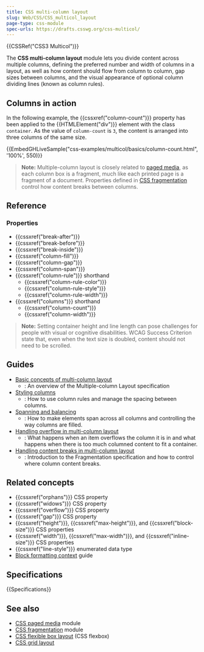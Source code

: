 ```yaml
---
title: CSS multi-column layout
slug: Web/CSS/CSS_multicol_layout
page-type: css-module
spec-urls: https://drafts.csswg.org/css-multicol/
---
```


{{CSSRef("CSS3 Multicol")}}

The **CSS multi-column layout** module lets you divide content across multiple columns, defining the preferred number and width of columns in a layout, as well as how content should flow from column to column, gap sizes between columns, and the visual appearance of optional column dividing lines (known as column rules).

## Columns in action

In the following example, the {{cssxref("column-count")}} property has been applied to the {{HTMLElement("div")}} element with the class `container`. As the value of `column-count` is `3`, the content is arranged into three columns of the same size.

{{EmbedGHLiveSample("css-examples/multicol/basics/column-count.html", '100%', 550)}}

> **Note:** Multiple-column layout is closely related to [paged media](/en-US/docs/Web/CSS/CSS_Pages), as each column box is a fragment, much like each printed page is a fragment of a document. Properties defined in [CSS fragmentation](/en-US/docs/Web/CSS/CSS_fragmentation) control how content breaks between columns.

## Reference

### Properties

- {{cssxref("break-after")}}
- {{cssxref("break-before")}}
- {{cssxref("break-inside")}}
- {{cssxref("column-fill")}}
- {{cssxref("column-gap")}}
- {{cssxref("column-span")}}
- {{cssxref("column-rule")}} shorthand
  - {{cssxref("column-rule-color")}}
  - {{cssxref("column-rule-style")}}
  - {{cssxref("column-rule-width")}}
- {{cssxref("columns")}} shorthand
  - {{cssxref("column-count")}}
  - {{cssxref("column-width")}}

> **Note:** Setting container height and line length can pose challenges for people with visual or cognitive disabilities. WCAG Success Criterion state that, even when the text size is doubled, content should not need to be scrolled.

## Guides

- [Basic concepts of multi-column layout](/en-US/docs/Web/CSS/CSS_multicol_layout/Basic_concepts)
  - : An overview of the Multiple-column Layout specification
- [Styling columns](/en-US/docs/Web/CSS/CSS_multicol_layout/Styling_columns)
  - : How to use column rules and manage the spacing between columns.
- [Spanning and balancing](/en-US/docs/Web/CSS/CSS_multicol_layout/Spanning_balancing_columns)
  - : How to make elements span across all columns and controlling the way columns are filled.
- [Handling overflow in multi-column layout](/en-US/docs/Web/CSS/CSS_multicol_layout/Handling_overflow_in_multicol_layout)
  - : What happens when an item overflows the column it is in and what happens when there is too much columned content to fit a container.
- [Handling content breaks in multi-column layout](/en-US/docs/Web/CSS/CSS_multicol_layout/Handling_content_breaks_in_multicol_layout)
  - : Introduction to the Fragmentation specification and how to control where column content breaks.

## Related concepts

- {{cssxref("orphans")}} CSS property
- {{cssxref("widows")}} CSS property
- {{cssxref("overflow")}} CSS property
- {{cssxref("gap")}} CSS property
- {{cssxref("height")}}, {{cssxref("max-height")}}, and {{cssxref("block-size")}} CSS properties
- {{cssxref("width")}}, {{cssxref("max-width")}}, and {{cssxref("inline-size")}} CSS properties
- {{cssxref("line-style")}} enumerated data type
- [Block formatting context](/en-US/docs/Web/Guide/CSS/Block_formatting_context) guide

## Specifications

{{Specifications}}

## See also

- [CSS paged media](/en-US/docs/Web/CSS/CSS_Pages) module
- [CSS fragmentation](/en-US/docs/Web/CSS/CSS_Fragmentation) module
- [CSS flexible box layout](/en-US/docs/Web/CSS/CSS_flexible_box_layout) (CSS flexbox)
- [CSS grid layout](/en-US/docs/Web/CSS/CSS_grid_layout)
